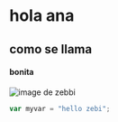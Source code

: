 # hola ana
## como se llama
#### bonita
![image de zebbi](https://octodex.github.com/images/yaktocat.png)

``` javascript
var myvar = "hello zebi";
```
